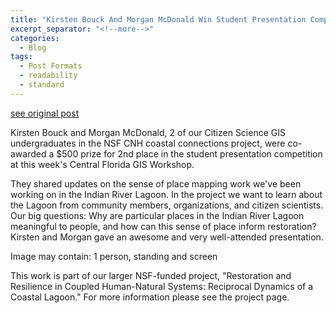 ```yaml
---
title: "Kirsten Bouck And Morgan McDonald Win Student Presentation Competition"
excerpt_separator: "<!--more-->"
categories:
  - Blog
tags:
  - Post Formats
  - readability
  - standard
---
```

[see original post](https://www.citizensciencegis.org/blog/kirsten-bouck-and-morgan-mcdonald-won-the-student-presentation-competition)

Kirsten Bouck and Morgan McDonald, 2 of our Citizen Science GIS
undergraduates in the NSF CNH coastal connections project, were co-awarded a $500 prize for 2nd place in the student presentation competition at this week's Central Florida GIS Workshop.


They shared updates on the sense of place mapping work we've been working on in the Indian River Lagoon. In the project we want to learn about the Lagoon from community members, organizations, and citizen scientists. Our big questions: Why are particular places in the Indian River Lagoon meaningful to people, and how can this sense of place inform restoration? Kirsten and Morgan gave an awesome and very well-attended presentation.

Image may contain: 1 person, standing and screen

This work is part of our larger NSF-funded project, "Restoration and Resilience in Coupled Human-Natural Systems: Reciprocal Dynamics of a Coastal Lagoon." For more information please see the project page.